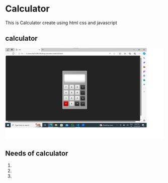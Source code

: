 # Calculator
This is Calculator create using html css and javascript
## calculator 
![screenshots](.\images\calculator.png)

## Needs of calculator
1. 
2. 
3. 


